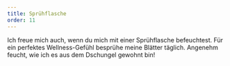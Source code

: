 ```yaml
---
title: Sprühflasche
order: 11
---
```


Ich freue mich auch, wenn du mich mit einer Sprühflasche befeuchtest. Für ein perfektes Wellness-Gefühl besprühe meine Blätter täglich. Angenehm feucht, wie ich es aus dem Dschungel gewohnt bin\!
